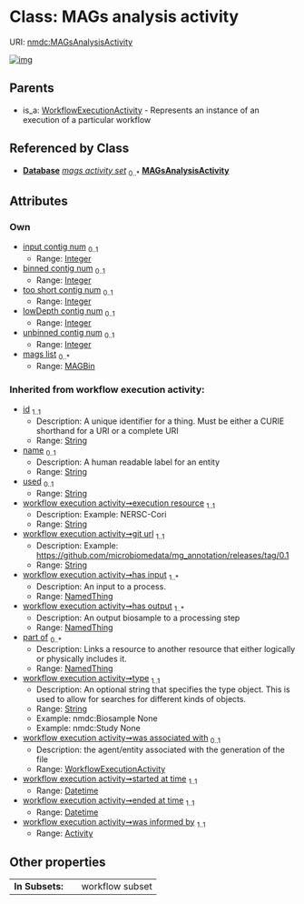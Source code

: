 
# Class: MAGs analysis activity




URI: [nmdc:MAGsAnalysisActivity](https://microbiomedata/meta/MAGsAnalysisActivity)


[![img](https://yuml.me/diagram/nofunky;dir:TB/class/[WorkflowExecutionActivity],[NamedThing],[Database],[Activity],[MAGBin]<mags%20list%200..*-++[MAGsAnalysisActivity&#124;input_contig_num:integer%20%3F;binned_contig_num:integer%20%3F;too_short_contig_num:integer%20%3F;lowDepth_contig_num:integer%20%3F;unbinned_contig_num:integer%20%3F;execution_resource(i):string;git_url(i):string;type(i):string;started_at_time(i):datetime;ended_at_time(i):datetime;id(i):string;name(i):string%20%3F;used(i):string%20%3F],[Database]++-%20mags%20activity%20set%200..*>[MAGsAnalysisActivity],[WorkflowExecutionActivity]^-[MAGsAnalysisActivity],[MAGBin])](https://yuml.me/diagram/nofunky;dir:TB/class/[WorkflowExecutionActivity],[NamedThing],[Database],[Activity],[MAGBin]<mags%20list%200..*-++[MAGsAnalysisActivity&#124;input_contig_num:integer%20%3F;binned_contig_num:integer%20%3F;too_short_contig_num:integer%20%3F;lowDepth_contig_num:integer%20%3F;unbinned_contig_num:integer%20%3F;execution_resource(i):string;git_url(i):string;type(i):string;started_at_time(i):datetime;ended_at_time(i):datetime;id(i):string;name(i):string%20%3F;used(i):string%20%3F],[Database]++-%20mags%20activity%20set%200..*>[MAGsAnalysisActivity],[WorkflowExecutionActivity]^-[MAGsAnalysisActivity],[MAGBin])

## Parents

 *  is_a: [WorkflowExecutionActivity](WorkflowExecutionActivity.md) - Represents an instance of an execution of a particular workflow

## Referenced by Class

 *  **[Database](Database.md)** *[mags activity set](mags_activity_set.md)*  <sub>0..\*</sub>  **[MAGsAnalysisActivity](MAGsAnalysisActivity.md)**

## Attributes


### Own

 * [input contig num](input_contig_num.md)  <sub>0..1</sub>
     * Range: [Integer](types/Integer.md)
 * [binned contig num](binned_contig_num.md)  <sub>0..1</sub>
     * Range: [Integer](types/Integer.md)
 * [too short contig num](too_short_contig_num.md)  <sub>0..1</sub>
     * Range: [Integer](types/Integer.md)
 * [lowDepth contig num](lowDepth_contig_num.md)  <sub>0..1</sub>
     * Range: [Integer](types/Integer.md)
 * [unbinned contig num](unbinned_contig_num.md)  <sub>0..1</sub>
     * Range: [Integer](types/Integer.md)
 * [mags list](mags_list.md)  <sub>0..\*</sub>
     * Range: [MAGBin](MAGBin.md)

### Inherited from workflow execution activity:

 * [id](id.md)  <sub>1..1</sub>
     * Description: A unique identifier for a thing. Must be either a CURIE shorthand for a URI or a complete URI
     * Range: [String](types/String.md)
 * [name](name.md)  <sub>0..1</sub>
     * Description: A human readable label for an entity
     * Range: [String](types/String.md)
 * [used](used.md)  <sub>0..1</sub>
     * Range: [String](types/String.md)
 * [workflow execution activity➞execution resource](workflow_execution_activity_execution_resource.md)  <sub>1..1</sub>
     * Description: Example: NERSC-Cori
     * Range: [String](types/String.md)
 * [workflow execution activity➞git url](workflow_execution_activity_git_url.md)  <sub>1..1</sub>
     * Description: Example: https://github.com/microbiomedata/mg_annotation/releases/tag/0.1
     * Range: [String](types/String.md)
 * [workflow execution activity➞has input](workflow_execution_activity_has_input.md)  <sub>1..\*</sub>
     * Description: An input to a process.
     * Range: [NamedThing](NamedThing.md)
 * [workflow execution activity➞has output](workflow_execution_activity_has_output.md)  <sub>1..\*</sub>
     * Description: An output biosample to a processing step
     * Range: [NamedThing](NamedThing.md)
 * [part of](part_of.md)  <sub>0..\*</sub>
     * Description: Links a resource to another resource that either logically or physically includes it.
     * Range: [NamedThing](NamedThing.md)
 * [workflow execution activity➞type](workflow_execution_activity_type.md)  <sub>1..1</sub>
     * Description: An optional string that specifies the type object.  This is used to allow for searches for different kinds of objects.
     * Range: [String](types/String.md)
     * Example: nmdc:Biosample None
     * Example: nmdc:Study None
 * [workflow execution activity➞was associated with](workflow_execution_activity_was_associated_with.md)  <sub>0..1</sub>
     * Description: the agent/entity associated with the generation of the file
     * Range: [WorkflowExecutionActivity](WorkflowExecutionActivity.md)
 * [workflow execution activity➞started at time](workflow_execution_activity_started_at_time.md)  <sub>1..1</sub>
     * Range: [Datetime](types/Datetime.md)
 * [workflow execution activity➞ended at time](workflow_execution_activity_ended_at_time.md)  <sub>1..1</sub>
     * Range: [Datetime](types/Datetime.md)
 * [workflow execution activity➞was informed by](workflow_execution_activity_was_informed_by.md)  <sub>1..1</sub>
     * Range: [Activity](Activity.md)

## Other properties

|  |  |  |
| --- | --- | --- |
| **In Subsets:** | | workflow subset |

